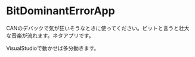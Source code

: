 # BitDominantErrorApp
CANのデバックで気が狂いそうなときに使ってください。ビットと言うと壮大な音楽が流れます。ネタアプリです。

VisualStudioで動かせば多分動きます。
